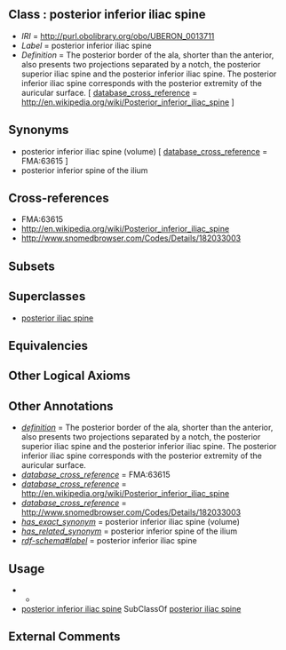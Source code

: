 
## Class : posterior inferior iliac spine

 * *IRI* = http://purl.obolibrary.org/obo/UBERON_0013711
 * *Label* = posterior inferior iliac spine
 * *Definition* = The posterior border of the ala, shorter than the anterior, also presents two projections separated by a notch, the posterior superior iliac spine and the posterior inferior iliac spine. The posterior inferior iliac spine corresponds with the posterior extremity of the auricular surface. [ [database_cross_reference](../../ef/oboInOwl#hasDbXref.md) = http://en.wikipedia.org/wiki/Posterior_inferior_iliac_spine ]

## Synonyms

 * posterior inferior iliac spine (volume) [ [database_cross_reference](../../ef/oboInOwl#hasDbXref.md) = FMA:63615 ]
 * posterior inferior spine of the ilium

## Cross-references

 * FMA:63615
 * http://en.wikipedia.org/wiki/Posterior_inferior_iliac_spine
 * http://www.snomedbrowser.com/Codes/Details/182033003

## Subsets


## Superclasses

 * [posterior iliac spine](../../UBERON/13/UBERON_0013713.md)

## Equivalencies


## Other Logical Axioms


## Other Annotations

 * *[definition](../../IAO/15/IAO_0000115.md)* = The posterior border of the ala, shorter than the anterior, also presents two projections separated by a notch, the posterior superior iliac spine and the posterior inferior iliac spine. The posterior inferior iliac spine corresponds with the posterior extremity of the auricular surface.
 * *[database_cross_reference](../../ef/oboInOwl#hasDbXref.md)* = FMA:63615
 * *[database_cross_reference](../../ef/oboInOwl#hasDbXref.md)* = http://en.wikipedia.org/wiki/Posterior_inferior_iliac_spine
 * *[database_cross_reference](../../ef/oboInOwl#hasDbXref.md)* = http://www.snomedbrowser.com/Codes/Details/182033003
 * *[has_exact_synonym](../../ym/oboInOwl#hasExactSynonym.md)* = posterior inferior iliac spine (volume)
 * *[has_related_synonym](../../ym/oboInOwl#hasRelatedSynonym.md)* = posterior inferior spine of the ilium
 * *[rdf-schema#label](../../el/rdf-schema#label.md)* = posterior inferior iliac spine

## Usage

 * -
 * [posterior inferior iliac spine](../../UBERON/11/UBERON_0013711.md) SubClassOf [posterior iliac spine](../../UBERON/13/UBERON_0013713.md)

## External Comments

